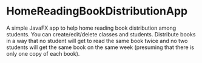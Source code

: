# HomeReadingBookDistributionApp

A simple JavaFX app to help home reading book distribution among students. 
You can create/edit/delete classes and students. 
Distribute books in a way that no student will get to read the same book twice
and no two students will get the same book on the same week (presuming that there 
is only one copy of each book).
